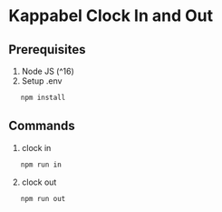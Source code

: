 # Kappabel Clock In and Out

## Prerequisites

1. Node JS (^16)
2. Setup .env

```bash
   npm install
```

## Commands

1. clock in

```bash
   npm run in
```

2. clock out

```bash
   npm run out
```
